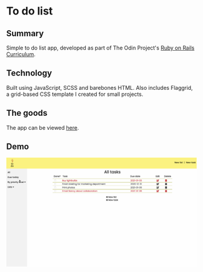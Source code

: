# To do list

## Summary
Simple to do list app, developed as part of The Odin Project's [Ruby on Rails Curriculum](http://www.theodinproject.com).

## Technology
Built using JavaScript, SCSS and barebones HTML. Also includes Flaggrid, a grid-based CSS template I created for small projects. 

## The goods
The app can be viewed [here](https://naomiflagg.github.io/to-do-list/.).

## Demo
![](demo.gif)
